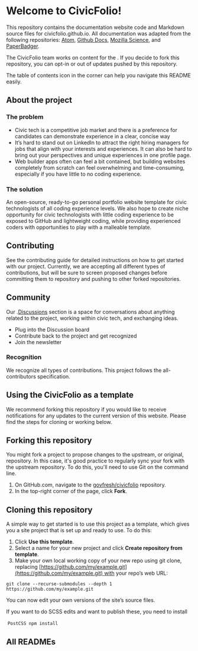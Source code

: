 # Welcome to CivicFolio!

This repository contains the documentation website code and Markdown source files for civicfolio.github.io. All documentation was adapted from the following repositories: [Atom](https://github.com/atom/atom/blob/master/CONTRIBUTING.md#i-dont-want-to-read-this-whole-thing-i-just-have-a-question), [Github Docs](https://github.com/github/docs), [Mozilla Science](https://mozillascience.github.io/working-open-workshop/contributing/#introduction), and [PaperBadger](https://github.com/mozillascience/PaperBadger).

The CivicFolio team works on content for the . If you decide to fork this repository, you can opt-in or out of updates pushed by this repository. 

The table of contents icon in the corner can help you navigate this README easily. 

## About the project

### The problem

- Civic tech is a competitive job market and there is a preference for candidates can demonstrate experience in a clear, concise way
- It’s hard to stand out on LinkedIn to attract the right hiring managers for jobs that align with your interests and experiences. It can also be hard to bring out your perspectives and unique experiences in one profile page.
- Web builder apps often can feel a bit contained, but building websites completely from scratch can feel overwhelming and time-consuming, especially if you have little to no coding experience.

### The solution

An open-source, ready-to-go personal portfolio website template for civic technologists of all coding experience levels. We also hope to create niche opportunity for civic technologists with little coding experience to be exposed to GitHub and lightweight coding, while providing experienced coders with opportunities to play with a malleable template.

## Contributing

See the contributing guide for detailed instructions on how to get started with our project.
Currently, we are accepting all different types of contributions, but will be sure to screen proposed changes before committing them to repository and pushing to other forked repositories.

## Community

Our .[Discussions](https://github.com/govfresh/civicfolio/discussions) section is a space for conversations about anything related to the project, working within civic tech, and exchanging ideas. 

- Plug into the Discussion board
- Contribute back to the project and get recognized
- Join the newsletter

### Recognition

We recognize all types of contributions. This project follows the all-contributors specification.

## **Using the CivicFolio as a template**

We recommend forking this repository if you would like to receive notifications for any updates to the current version of this website. Please find the steps for cloning or working below. 

## Forking this repository

You might fork a project to propose changes to the upstream, or original, repository. In this case, it's good practice to regularly sync your fork with the upstream repository. To do this, you'll need to use Git on the command line. 

1. On GitHub.com, navigate to the [govfresh/civicfolio](https://github.com/govfresh/civicfolio) repository.
2. In the top-right corner of the page, click **Fork**.

## Cloning this repository

A simple way to get started is to use this project as a template, which gives you a site project that is set up and ready to use. To do this:

1. Click **Use this template**.
2. Select a name for your new project and click **Create repository from template**.
3. Make your own local working copy of your new repo using git clone, replacing [https://github.com/my/example.git](https://github.com/my/example.git) with your repo’s web URL:

`git clone --recurse-submodules --depth 1 https://github.com/my/example.git`

You can now edit your own versions of the site’s source files.

If you want to do SCSS edits and want to publish these, you need to install

 `PostCSS npm install`
 
 ## All READMEs
 

